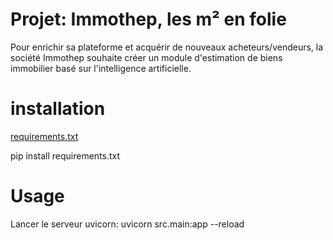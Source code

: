 # Projet: Immothep, les m² en folie
Pour enrichir sa plateforme et acquérir de nouveaux acheteurs/vendeurs, la société Immothep souhaite créer un module d'estimation de biens immobilier basé sur l'intelligence artificielle. 

# installation 
 
 [requirements.txt]()
 
pip install requirements.txt 

# Usage
Lancer le serveur uvicorn:
uvicorn src.main:app --reload
